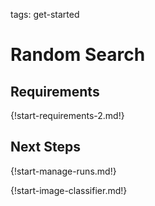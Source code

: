 tags: get-started

# Random Search

## Requirements

{!start-requirements-2.md!}

## Next Steps

{!start-manage-runs.md!}

{!start-image-classifier.md!}
